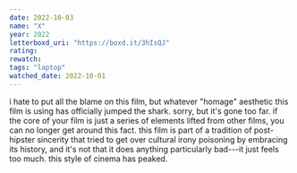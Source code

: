 ```yaml
---
date: 2022-10-03
name: "X"
year: 2022
letterboxd_uri: "https://boxd.it/3hIsQJ"
rating: 
rewatch: 
tags: "laptop"
watched_date: 2022-10-01
---
```


i hate to put all the blame on this film, but whatever "homage" aesthetic this film is using has officially jumped the shark. sorry, but it's gone too far. if the core of your film is just a series of elements lifted from other films, you can no longer get around this fact. this film is part of a tradition of post-hipster sincerity that tried to get over cultural irony poisoning by embracing its history, and it's not that it does anything particularly bad---it just feels too much. this style of cinema has peaked.
